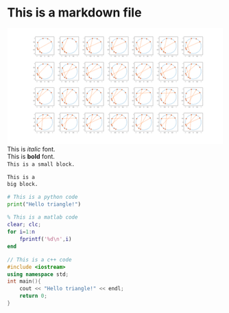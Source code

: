 # This is a markdown file
![triangle](triangle.png)
This is _italic_ font.  
This is __bold__ font.  
`This is a small block.`  
```
This is a
big block.
```
```python
# This is a python code
print("Hello triangle!")
```
```matlab
% This is a matlab code
clear; clc;
for i=1:n
    fprintf('%d\n',i)
end
```
```c++
// This is a c++ code
#include <iostream>
using namespace std;
int main(){
    cout << "Hello triangle!" << endl;
    return 0;
}
```

